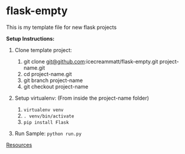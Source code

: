 flask-empty
===========

This is my template file for new flask projects

**Setup Instructions:**

1. Clone template project:
    1. git clone git@github.com:icecreammatt/flask-empty.git project-name.git
    2. cd project-name.git
    3. git branch project-name
    4. git checkout project-name

2. Setup virtualenv: (From inside the project-name folder)
    1. `virtualenv venv`
    2. `. venv/bin/activate`
    3. `pip install Flask`

3. Run Sample:
    `python run.py`

[Resources](http://flask.pocoo.org/docs/installation/)